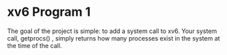 # xv6 Program 1

The goal of the project is simple: to add a system call to xv6. Your system call, getprocs() , simply returns how many processes exist in the system at the time of the call.

